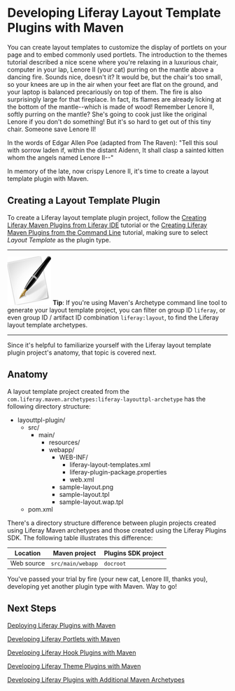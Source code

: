 # Developing Liferay Layout Template Plugins with Maven [](id=developing-liferay-layout-template-plugins-with-mav-lp-6-2-develop-tutorial)

You can create layout templates to customize the display of portlets on your
page and to embed commonly used portlets. The introduction to the themes
tutorial described a nice scene where you're relaxing in a luxurious chair,
computer in your lap, Lenore II (your cat) purring on the mantle above a dancing
fire. Sounds nice, doesn't it? It would be, but the chair's too small, so your
knees are up in the air when your feet are flat on the ground, and your laptop
is balanced precariously on top of them. The fire is also surprisingly large for
that fireplace. In fact, its flames are already licking at the bottom of the
mantle--which is made of wood! Remember Lenore II, softly purring on the mantle?
She's going to cook just like the original Lenore if you don't do something! But
it's so hard to get out of this tiny chair. Someone save Lenore II! 

In the words of Edgar Allen Poe (adapted from The Raven): "Tell this soul with
sorrow laden if, within the distant Aidenn, It shall clasp a sainted kitten whom
the angels named Lenore II--"

In memory of the late, now crispy Lenore II, it's time to create a layout
template plugin with Maven.

## Creating a Layout Template Plugin

To create a Liferay layout template plugin project, follow the
[Creating Liferay Maven Plugins from Liferay IDE](https://www-ldn.liferay.com/develop/tutorials/-/knowledge_base/creating-liferay-maven-plugins-from-liferay-ide-lp-6-2-develop-tutorial)
tutorial or the 
[Creating Liferay Maven Plugins from the Command Line](https://www-ldn.liferay.com/develop/tutorials/-/knowledge_base/creating-liferay-maven-plugins-from-the-command-lin-lp-6-2-develop-tutorial)
tutorial, making sure to select *Layout Template* as the plugin type. 

---

![tip](../../images/tip-pen-paper.png) **Tip**: If you're using Maven's
Archetype command line tool to generate your layout template project, you can
filter on group ID `liferay`, or even group ID / artifact ID combination
`liferay:layout`, to find the Liferay layout template archetypes.

---

Since it's helpful to familiarize yourself with the Liferay layout template
plugin project's anatomy, that topic is covered next. 

## Anatomy

A layout template project created from the
`com.liferay.maven.archetypes:liferay-layouttpl-archetype` has the following
directory structure:

- layouttpl-plugin/
    - src/
        - main/
            - resources/
            - webapp/
                - WEB-INF/
                    - liferay-layout-templates.xml
                    - liferay-plugin-package.properties
                    - web.xml
                - sample-layout.png
                - sample-layout.tpl
                - sample-layout.wap.tpl
    - pom.xml

There's a directory structure difference between plugin projects created using
Liferay Maven archetypes and those created using the Liferay Plugins SDK. The
following table illustrates this difference: 

Location   | Maven project     | Plugins SDK project |
---------- | ----------------- | ------------------- |
Web source | `src/main/webapp` | `docroot` |

You've passed your trial by fire (your new cat, Lenore III, thanks you),
developing yet another plugin type with Maven. Way to go!

## Next Steps

<!-- Revisit this after the content is available. Jim

[Anatomy of a Layout Template Project](http://www.liferay.com) 

[Creating Liferay Themes and Layout Templates](http://www.liferay.com)
-->

[Deploying Liferay Plugins with Maven](/tutorials/-/knowledge_base/deploying-liferay-plugins-with-maven-lp-6-2-develop-tutorial)

[Developing Liferay Portlets with Maven](/tutorials/-/knowledge_base/creating-liferay-portlets-with-maven-lp-6-2-develop-tutorial)

[Developing Liferay Hook Plugins with Maven](/tutorials/-/knowledge_base/developing-liferay-hook-plugins-with-maven-lp-6-2-develop-tutorial)

[Developing Liferay Theme Plugins with Maven](/tutorials/-/knowledge_base/developing-liferay-theme-plugins-with-maven-lp-6-2-develop-tutorial)

[Developing Liferay Plugins with Additional Maven Archetypes](/tutorials/-/knowledge_base/developing-liferay-plugins-with-additional-maven-ar-lp-6-2-develop-tutorial)

